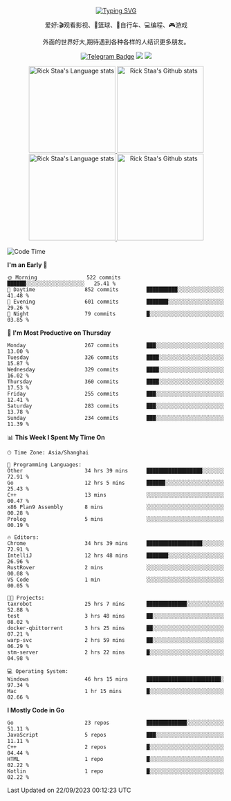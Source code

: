 <div align="center"> 

[![Typing SVG](https://readme-typing-svg.herokuapp.com?size=25&duration=2500&color=eeeeee&vCenter=true&width=200&height=40&lines=Hi+there+%F0%9F%91%8B%F0%9F%8F%BB;I'm+DanBai)](https://git.io/typing-svg)

爱好:🎬观看影视、🏀篮球、🚴自行车、💻编程、🎮游戏

外面的世界好大,期待遇到各种各样的人结识更多朋友。

[![Telegram Badge](https://img.shields.io/badge/-Telegram-blue?style=flat&logo=Telegram&logoColor=white)](https://t.me/danbai9420) 
[![](https://img.shields.io/badge/-Blog-brightgreen?style=flat&logo=Blogger&logoColor=white)](https://p00q.cn)
[![](https://img.shields.io/badge/-Email-red?style=flat&logo=Mail.Ru&logoColor=white)](mailto:danbai@88.com)
</div>

<!-- Light Mode -->
<div align="center"> 
<a href="https://github.com/anuraghazra/github-readme-stats#gh-light-mode-only">
<img height=200 src="https://github-readme-stats.vercel.app/api/top-langs/?username=danbai225&layout=compact&langs_count=10&hide_border=1&role=OWNER,COLLABORATOR#gh-light-mode-only" alt="Rick Staa's Language stats" />
</a>
<a href="https://github.com/anuraghazra/github-readme-stats#gh-light-mode-only">
<img height=200 src="https://github-readme-stats.vercel.app/api?username=danbai225&show_icons=true&count_private=true&line_height=28&hide_border=1&include_all_commits=true&card_width=450&role=OWNER,COLLABORATOR&exclude_repo=github-readme-stats#gh-light-mode-only" alt="Rick Staa's Github stats" />
</a>
</div>

<!-- Dark Mode -->
<div align="center"> 
<a href="https://github.com/anuraghazra/github-readme-stats#gh-dark-mode-only">
<img height=200 src="https://github-readme-stats.vercel.app/api/top-langs/?username=danbai225&layout=compact&langs_count=10&hide_border=1&role=OWNER,COLLABORATOR&theme=github_dark#gh-dark-mode-only" alt="Rick Staa's Language stats" />
</a>
<a href="https://github.com/anuraghazra/github-readme-stats#gh-dark-mode-only">
<img height=200 src="https://github-readme-stats.vercel.app/api?username=danbai225&show_icons=true&count_private=true&line_height=28&hide_border=1&include_all_commits=true&card_width=450&role=OWNER,COLLABORATOR&exclude_repo=github-readme-stats&theme=github_dark#gh-dark-mode-only" alt="Rick Staa's Github stats" />
</a>
</div>

<!--START_SECTION:waka-->
![Code Time](http://img.shields.io/badge/Code%20Time-1%2C155%20hrs%2038%20mins-blue)

**I'm an Early 🐤** 

```text
🌞 Morning                522 commits         ██████░░░░░░░░░░░░░░░░░░░   25.41 % 
🌆 Daytime                852 commits         ██████████░░░░░░░░░░░░░░░   41.48 % 
🌃 Evening                601 commits         ███████░░░░░░░░░░░░░░░░░░   29.26 % 
🌙 Night                  79 commits          █░░░░░░░░░░░░░░░░░░░░░░░░   03.85 % 
```
📅 **I'm Most Productive on Thursday** 

```text
Monday                   267 commits         ███░░░░░░░░░░░░░░░░░░░░░░   13.00 % 
Tuesday                  326 commits         ████░░░░░░░░░░░░░░░░░░░░░   15.87 % 
Wednesday                329 commits         ████░░░░░░░░░░░░░░░░░░░░░   16.02 % 
Thursday                 360 commits         ████░░░░░░░░░░░░░░░░░░░░░   17.53 % 
Friday                   255 commits         ███░░░░░░░░░░░░░░░░░░░░░░   12.41 % 
Saturday                 283 commits         ███░░░░░░░░░░░░░░░░░░░░░░   13.78 % 
Sunday                   234 commits         ███░░░░░░░░░░░░░░░░░░░░░░   11.39 % 
```


📊 **This Week I Spent My Time On** 

```text
🕑︎ Time Zone: Asia/Shanghai

💬 Programming Languages: 
Other                    34 hrs 39 mins      ██████████████████░░░░░░░   72.91 % 
Go                       12 hrs 5 mins       ██████░░░░░░░░░░░░░░░░░░░   25.43 % 
C++                      13 mins             ░░░░░░░░░░░░░░░░░░░░░░░░░   00.47 % 
x86 Plan9 Assembly       8 mins              ░░░░░░░░░░░░░░░░░░░░░░░░░   00.28 % 
Prolog                   5 mins              ░░░░░░░░░░░░░░░░░░░░░░░░░   00.19 % 

🔥 Editors: 
Chrome                   34 hrs 39 mins      ██████████████████░░░░░░░   72.91 % 
IntelliJ                 12 hrs 48 mins      ███████░░░░░░░░░░░░░░░░░░   26.96 % 
RustRover                2 mins              ░░░░░░░░░░░░░░░░░░░░░░░░░   00.08 % 
VS Code                  1 min               ░░░░░░░░░░░░░░░░░░░░░░░░░   00.05 % 

🐱‍💻 Projects: 
taxrobot                 25 hrs 7 mins       █████████████░░░░░░░░░░░░   52.88 % 
test                     3 hrs 48 mins       ██░░░░░░░░░░░░░░░░░░░░░░░   08.02 % 
docker-qbittorrent       3 hrs 25 mins       ██░░░░░░░░░░░░░░░░░░░░░░░   07.21 % 
warp-svc                 2 hrs 59 mins       ██░░░░░░░░░░░░░░░░░░░░░░░   06.29 % 
stm-server               2 hrs 22 mins       █░░░░░░░░░░░░░░░░░░░░░░░░   04.98 % 

💻 Operating System: 
Windows                  46 hrs 15 mins      ████████████████████████░   97.34 % 
Mac                      1 hr 15 mins        █░░░░░░░░░░░░░░░░░░░░░░░░   02.66 % 
```

**I Mostly Code in Go** 

```text
Go                       23 repos            █████████████░░░░░░░░░░░░   51.11 % 
JavaScript               5 repos             ███░░░░░░░░░░░░░░░░░░░░░░   11.11 % 
C++                      2 repos             █░░░░░░░░░░░░░░░░░░░░░░░░   04.44 % 
HTML                     1 repo              █░░░░░░░░░░░░░░░░░░░░░░░░   02.22 % 
Kotlin                   1 repo              █░░░░░░░░░░░░░░░░░░░░░░░░   02.22 % 
```




 Last Updated on 22/09/2023 00:12:23 UTC
<!--END_SECTION:waka-->
